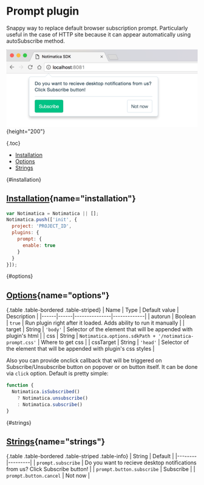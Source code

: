 # Prompt plugin

Snappy way to replace default browser subscription prompt. Particularly useful in the case of HTTP site because it can appear automatically using autoSubscribe method.

![prompt](/static/prompt.png "Prompt"){height="200"}

{.toc}
* [Installation](#installation)
* [Options](#options)
* [Strings](#strings)

{#installation}
## [Installation](#installation){name="installation"}

```javascript
var Notimatica = Notimatica || [];
Notimatica.push(['init', {
  project: 'PROJECT_ID',
  plugins: {
    prompt: {
      enable: true
    }
  }
}]);
```

{#options}
## [Options](#options){name="options"}

{.table .table-bordered .table-striped}
| Name | Type | Default value | Description |
|------|------|---------------|-------------|
| autorun | Boolean | `true` | Run plugin right after it loaded. Adds ability to run it manually |
| target | String | `'body'` | Selector of the element that will be appended with plugin's html |
| css | String | `Notimatica.options.sdkPath + '/notimatica-prompt.css'` | Where to get css |
| cssTarget | String | `'head'` | Selector of the element that will be appended with plugin's css styles |

Also you can provide onclick callback that will be triggered on Subscribe/Unsubscribe button on popover or on button itself. It can be done via `click` option. Default is pretty simple:

```javascript
function {
  Notimatica.isSubscribed()
    ? Notimatica.unsubscribe()
    : Notimatica.subscribe()
}
```

{#strings}
## [Strings](#strings){name="strings"}

{.table .table-bordered .table-striped .table-info}
| String | Default |
|--------|---------|
| `prompt.subscribe` | Do you want to recieve desktop notifications from us? Click Subscribe button! |
| `prompt.button.subscribe` | Subscribe |
| `prompt.button.cancel` | Not now |
